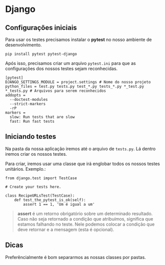 # Django

## Configurações iniciais
Para usar os testes precisamos instalar o **pytest** no nosso ambiente de desenvolvimento.
```
pip install pytest pytest-django
```

Após isso, precisamos criar um arquivo `pytest.ini` para que as configurações dos nossos testes sejam reconhecidas. 
```
[pytest]
DJANGO_SETTINGS_MODULE = project.settings # Nome do nosso projeto
python_files = test.py tests.py test_*.py tests_*.py *_test.py *_tests.py # Arquivos para serem reconhecidos
addopts = 
  --doctest-modules
  --strict-markers
  -rP
markers =
  slow: Run tests that are slow
  fast: Run fast tests
```

## Iniciando testes
Na pasta da nossa aplicação iremos até o arquivo de `tests.py`. Lá dentro iremos criar os nossos testes.

Para criar, iremos usar uma classe que irá englobar todos os nossos testes unitários.
Exemplo.:
```
from django.test import TestCase

# Create your tests here.

class RecipeURLsTest(TestCase):
    def test_the_pytest_is_ok(self):
        assert 1 == 1, 'Um é igual a um'
```

> **assert** é um retorno obrigatório sobre um determinado resultado. Caso não seja retornado a condição que atribuímos, significa que estamos falhando no teste. Nele podemos colocar a condição que deve retornar e a mensagem (esta é opcional).

## Dicas
Preferêncialmente é bom separarmos as nossas classes por pastas.